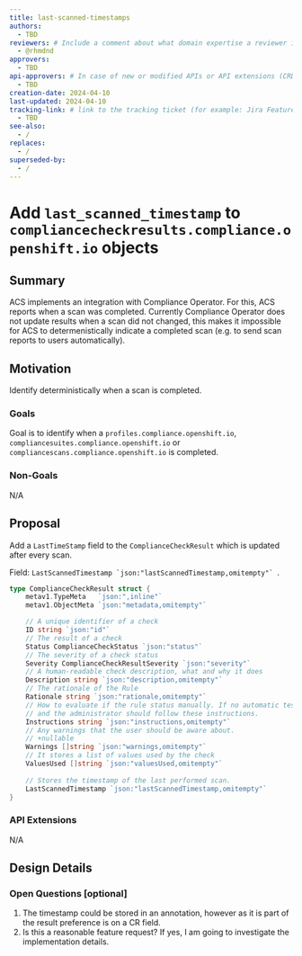```yaml
---
title: last-scanned-timestamps
authors:
  - TBD
reviewers: # Include a comment about what domain expertise a reviewer is expected to bring and what area of the enhancement you expect them to focus on. For example: - "@networkguru, for networking aspects, please look at IP bootstrapping aspect"
  - @rhmdnd
approvers:
  - TBD
api-approvers: # In case of new or modified APIs or API extensions (CRDs, aggregated apiservers, webhooks, finalizers). If there is no API change, use "None"
  - TBD
creation-date: 2024-04-10
last-updated: 2024-04-10
tracking-link: # link to the tracking ticket (for example: Jira Feature or Epic ticket) that corresponds to this enhancement
  - TBD
see-also:
  - /
replaces:
  - /
superseded-by:
  - /
---
```


# Add `last_scanned_timestamp` to `compliancecheckresults.compliance.openshift.io` objects

## Summary

ACS implements an integration with Compliance Operator. For this, ACS reports when a scan was completed. Currently
Compliance Operator does not update results when a scan did not changed, this makes it impossible for ACS to determenistically
indicate a completed scan (e.g. to send scan reports to users automatically).

## Motivation

Identify deterministically when a scan is completed.

### Goals

Goal is to identify when a `profiles.compliance.openshift.io`, `compliancesuites.compliance.openshift.io` or `compliancescans.compliance.openshift.io` is completed.

### Non-Goals

N/A

## Proposal

Add a `LastTimeStamp` field to the `ComplianceCheckResult` which is updated after every scan.

Field: ```LastScannedTimestamp `json:"lastScannedTimestamp,omitempty"` ```.

```go
type ComplianceCheckResult struct {
	metav1.TypeMeta   `json:",inline"`
	metav1.ObjectMeta `json:"metadata,omitempty"`

	// A unique identifier of a check
	ID string `json:"id"`
	// The result of a check
	Status ComplianceCheckStatus `json:"status"`
	// The severity of a check status
	Severity ComplianceCheckResultSeverity `json:"severity"`
	// A human-readable check description, what and why it does
	Description string `json:"description,omitempty"`
	// The rationale of the Rule
	Rationale string `json:"rationale,omitempty"`
	// How to evaluate if the rule status manually. If no automatic test is present, the rule status will be MANUAL
	// and the administrator should follow these instructions.
	Instructions string `json:"instructions,omitempty"`
	// Any warnings that the user should be aware about.
	// +nullable
	Warnings []string `json:"warnings,omitempty"`
	// It stores a list of values used by the check
	ValuesUsed []string `json:"valuesUsed,omitempty"`
	
	// Stores the timestamp of the last performed scan. 
	LastScannedTimestamp `json:"lastScannedTimestamp,omitempty"`
}
```

### API Extensions

N/A

## Design Details

### Open Questions [optional]

1. The timestamp could be stored in an annotation, however as it is part of the result preference is on a CR field.
2. Is this a reasonable feature request? If yes, I am going to investigate the implementation details.